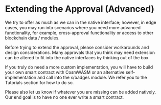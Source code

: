 # Extending the Approval (Advanced)

We try to offer as much as we can in the native interface; however, in edge cases, you may run into scenarios where you need more advanced functionality, for example, cross-approval functionality or access to other blockchain data / modules.

Before trying to extend the approval, please consider workarounds and design considerations. Many approvals that you think may need extension can be altered to fit into the native interfaces by thinking out of the box.

If you truly do need a more custom implementation, you will have to build your own smart contract with CosmWASM or an alternative self-implementation and call into the x/badges module. We refer you to the Tutorials section for how to do so.&#x20;

Please also let us know if whatever you are missing can be added natively. Our end goal is to have no one ever write a smart contract.

